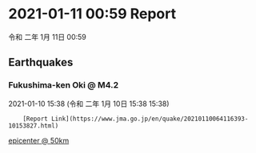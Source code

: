 # 2021-01-11 00:59 Report
令和 二年 1月 11日 00:59

## Earthquakes
### Fukushima-ken Oki @ M4.2
2021-01-10 15:38 (令和 二年 1月 10日 15:38 15:38)
  
        [Report Link](https://www.jma.go.jp/en/quake/20210110064116393-10153827.html)  
[epicenter @ 50km](https://www.google.com/maps/place/37°48'00%22+141°36'00%22/@37.8,141.6,17z/data=!3m1!4b1!4m5!3m4!1s0x0:0x0!8m2!3d37.8!4d141.6)
